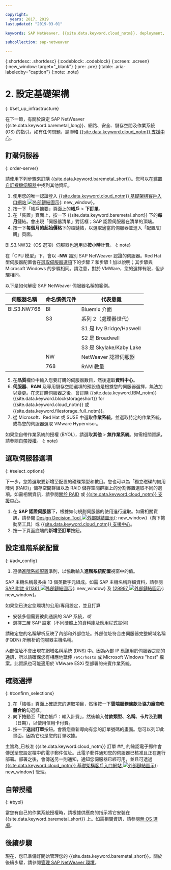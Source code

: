 ```yaml
---

copyright:
  years: 2017, 2019
lastupdated: "2019-03-01"

keywords: SAP NetWeaver, {{site.data.keyword.cloud_notm}}, deployment, BYOL

subcollection: sap-netweaver

---
```


{:shortdesc: .shortdesc}
{:codeblock: .codeblock}
{:screen: .screen}
{:new_window: target="_blank"}
{:pre: .pre}
{:table: .aria-labeledby="caption"}
{:note: .note}

# 2. 設定基礎架構
{: #set_up_infrastructure}

在下一節，有關於設定 SAP NetWeaver {{site.data.keyword.baremetal_long}}、網路、安全、儲存空間及作業系統 (OS) 的指引。如有任何問題，請聯絡 [{{site.data.keyword.cloud_notm}} 支援中心](/docs/get-support?topic=get-support-getting-customer-support#getting-customer-support)。

## 訂購伺服器
{: order-server}

請使用下列步驟來訂購 {{site.data.keyword.baremetal_short}}。您可以在[建置自訂裸機伺服器](/docs/bare-metal?topic=bare-metal-ordering-baremetal-server#ordering-baremetal-server)中找到其他資訊。

1. 使用您的唯一認證登入 [{{site.data.keyword.cloud_notm}} 基礎架構客戶入口網站 ![外部鏈結圖示](../../icons/launch-glyph.svg "外部鏈結圖示")](https://control.softlayer.com){: new_window}。
2. 按一下「帳戶摘要」頁面上的**帳戶** > **下訂單**。
3. 在「裝置」頁面上，按一下 {{site.data.keyword.baremetal_short}} 下的**每月**鏈結。會出現「伺服器清單」對話框；SAP 認證伺服器在清單的頂端。
4. 按一下**每個月的起始價格**下的超鏈結，以選取適當的伺服器並進入「配置/訂購」頁面。

BI.S3.NW32（OS 選項）伺服器也適用於**按小時**計費。
{: note}

   在「CPU 模型」下，會以 **-NW** 識別 SAP NetWeaver 認證的伺服器。Red Hat 型伺服器配置會在[選取伺服器選項](#select_options)下的步驟 7 和步驟 1 加以說明；其步驟與 Microsoft Windows 的步驟相同。請注意，對於 VMWare，您的選擇有限，但步驟相同。

   以下是如何解密 SAP NetWeaver 伺服器名稱的範例。

|伺服器名稱|命名慣例元件|代表意義|
| --- | --- | --- |
| BI.S3.NW768 | BI | Bluemix 介面|
| | S3 | 系列 2（處理器世代）|
| | | S1 是 Ivy Bridge/Haswell |
| | | S2 是 Broadwell |
| | | S3 是 Skylake/Kaby Lake |
| | NW | NetWeaver 認證伺服器|
| | 768 |RAM 數量|

5. 在**品質**欄位中輸入您要訂購的伺服器數目，然後選取**資料中心**。
6. **伺服器**、**RAM** 及專用儲存空間選項的預設值是根據您的伺服器選擇，無法加以變更。在您訂購伺服器之後，會訂購 {{site.data.keyword.IBM_notm}} {{site.data.keyword.blockstorageshort}} for {{site.data.keyword.cloud_notm}} 或 {{site.data.keyword.filestorage_full_notm}}。
7. 從 Microsoft、Red Hat 或 SUSE 中選取**作業系統**，並選取特定的作業系統，或為您的伺服器選取 VMware Hypervisor。

如果您自帶作業系統的授權 (BYOL)，請選取**其他** > **無作業系統**。如需相關資訊，請參閱[自帶授權](#byol)。
{: note}

## 選取伺服器選項
{: #select_options}

下一步，您將選取要新增至配置的磁碟類型和數目。您也可以為「獨立磁碟的備用陣列 (RAID)」儲存空間群組以及 RAID 儲存空間群組上的分割佈置選取不同的選項。如需相關資訊，請參閱[關於 RAID](/docs/bare-metal?topic=bare-metal-about-raid#about-raid) 或 [{{site.data.keyword.cloud_notm}} 支援中心](/docs/get-support?topic=get-support-getting-customer-support#getting-customer-support)。

1. 在 **SAP 認證伺服器**下，根據如何規劃伺服器的使用進行選取。如需相關資訊，請參閱 [Design Decision Tool ![外部鏈結圖示](../../icons/launch-glyph.svg "外部鏈結圖示")](https://github.com/ibm-cloud-architecture/infrastructure-design-decision-tool){: new_window}（向下捲動至工具）或 [{{site.data.keyword.cloud_notm}} 支援中心](/docs/get-support?topic=get-support-getting-customer-support#getting-customer-support)。
2. 按一下頁面底端的**新增至訂單**按鈕。

## 設定進階系統配置
{: #adv_config}

1. 遵循[進階系統配置](/docs/bare-metal?topic=bare-metal-ordering-baremetal-server#ordering-baremetal-server)準則，以協助輸入**進階系統配置**視窗中的值。

SAP 主機名稱最多由 13 個英數字元組成。如需 SAP 主機名稱詳細資料，請參閱 [SAP 附註 611361 ![外部鏈結圖示](../../icons/launch-glyph.svg "外部鏈結圖示")](https://launchpad.support.sap.com/#/611361){: new_window} 及 [129997 ![外部鏈結圖示](../../icons/launch-glyph.svg "外部鏈結圖示")](https://launchpad.support.sap.com/#/129997){: new_window}。

如果您已決定您環境的公用/專用設定，並且打算
  * 安裝多個需要彼此通訊的 SAP 系統，*或*
  * 選擇三層 SAP 設定（不同硬體上的資料庫及應用程式實例）

請確定您的名稱解析反映了內部和外部位址。外部位址符合由伺服器完整網域名稱 (FQDN) 所解析的伺服器主機名稱。

內部位址不會出現在網域名稱系統 (DNS) 中。因為內部 IP 應該用於伺服器之間的通訊，所以請確保您有相應地延伸 `/etc/hosts` 或 Microsoft Windows "host" 檔案。此資訊也可能適用於 VMware ESXi 型部署的來賓作業系統。

## 確認選擇
{: #confirm_selections}

1. 在「結帳」頁面上確認您的選取項目，然後按一下**雲端服務條款**及**協力廠商軟體合約**勾選框。
2. 向下捲動至「建立帳戶：輸入計費」，然後輸入**付款類型、名稱、卡片**及**到期**（日期），以使用信用卡付費。
3. 按一下**送出訂單**按鈕。會將您重新導向有您的訂單號碼的畫面。您可以列印此畫面，因為它也是您的訂單收據。

主旨為_已核准 {{site.data.keyword.cloud_notm}} 訂單 ##_ 的確認電子郵件會傳送至您設定檔中的電子郵件位址。此電子郵件通知您的伺服器已核准且正在進行部署。部署之後，會傳送另一則通知，通知您伺服器已經可用，並且可透過 [{{site.data.keyword.cloud_notm}} 基礎架構客戶入口網站 ![外部鏈結圖示](../../icons/launch-glyph.svg "外部鏈結圖示")](https://control.softlayer.com){: new_window} 管理。

## 自帶授權
{: #byol}

當您有自己的作業系統授權時，請根據供應商的指示將它安裝在 {{site.data.keyword.baremetal_short}} 上。如需相關資訊，請參閱[無 OS 選項](/docs/bare-metal?topic=bare-metal-bm-no-os#bm-no-os)。

## 後續步驟

現在，您已準備好開始管理您的 {{site.data.keyword.baremetal_short}}。關於後續步驟，請參閱[管理 SAP NetWeaver 環境](/docs/infrastructure/sap-netweaver?topic=sap-netweaver-manage_environment#manage_environment)。
